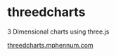 # threedcharts

3 Dimensional charts using three.js

[threedcharts.mphennum.com](https://threedcharts.mphennum.com)
